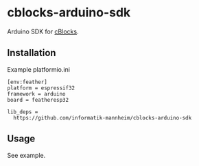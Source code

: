 # cblocks-arduino-sdk

Arduino SDK for [cBlocks](https://github.com/informatik-mannheim/cblocks).

## Installation

Example platformio.ini

```
[env:feather]
platform = espressif32
framework = arduino
board = featheresp32

lib_deps =
  https://github.com/informatik-mannheim/cblocks-arduino-sdk
```

## Usage

See example.
